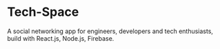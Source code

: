 # Tech-Space
A social networking app for engineers, developers and tech enthusiasts, build with React.js, Node.js, Firebase.
